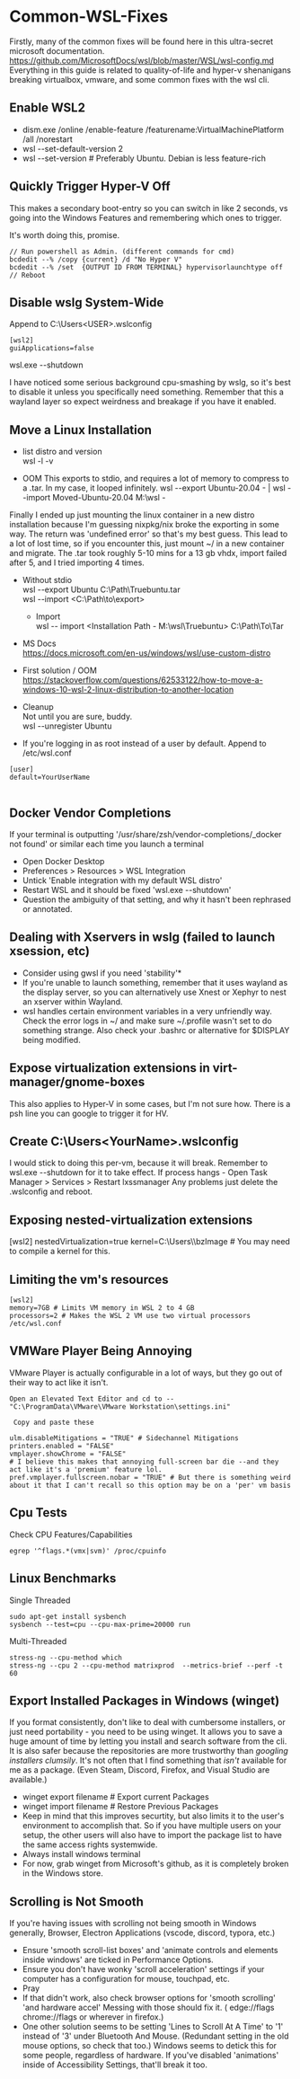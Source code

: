 # Common-WSL-Fixes

Firstly, many of the common fixes will be found here in this ultra-secret microsoft documentation. 
https://github.com/MicrosoftDocs/wsl/blob/master/WSL/wsl-config.md
Everything in this guide is related to quality-of-life and hyper-v shenanigans breaking virtualbox, vmware, and some common fixes with the wsl cli.

## Enable WSL2

+ dism.exe /online /enable-feature /featurename:VirtualMachinePlatform /all /norestart
+ wsl --set-default-version 2
+ wsl --set-version <distribution name> <versionNumber> # Preferably Ubuntu. Debian is less feature-rich

## Quickly Trigger Hyper-V Off

This makes a secondary boot-entry so you can switch in like 2 seconds, vs going into the Windows Features and remembering which ones to trigger.

It's worth doing this, promise. 

  ```
// Run powershell as Admin. (different commands for cmd)  
bcdedit --% /copy {current} /d "No Hyper V"  
bcdedit --% /set  {OUTPUT ID FROM TERMINAL} hypervisorlaunchtype off  
// Reboot  
  ```  
  
## Disable wslg System-Wide  
Append to C:\Users\<USER>\.wslconfig
  
  ```
[wsl2] 
guiApplications=false
  ```
  wsl.exe --shutdown  
  
I have noticed some serious background cpu-smashing by wslg, so it's best to disable it unless you specifically need something. Remember that this a wayland layer so expect weirdness and breakage if you have it enabled.  

## Move a Linux Installation  
  
- list distro and version  
wsl -l -v  
  
- OOM
  This exports to stdio, and requires a lot of memory to compress to a .tar. In my case, it looped infinitely.
wsl --export Ubuntu-20.04 - | wsl --import Moved-Ubuntu-20.04 M:\wsl -

Finally I ended up just mounting the linux container in a new distro installation because I'm guessing nixpkg/nix broke the exporting in some way. The return was 'undefined error' so that's my best guess. This lead to a lot of lost time, so if you encounter this, just mount ~/ in a new container and migrate. The .tar took roughly 5-10 mins for a 13 gb vhdx, import failed after 5, and I tried importing 4 times.  

- Without stdio  
wsl --export Ubuntu C:\Path\Truebuntu.tar  
wsl --import <Distro new name> <C:\Path\to\export>   

  - Import  
wsl -- import <The undefined name of your new distro> <Installation Path - M:\wsl\Truebuntu> C:\Path\To\Tar  

- MS Docs  
https://docs.microsoft.com/en-us/windows/wsl/use-custom-distro  

-  First solution / OOM  
https://stackoverflow.com/questions/62533122/how-to-move-a-windows-10-wsl-2-linux-distribution-to-another-location  

  - Cleanup  
Not until you are sure, buddy.    
wsl --unregister Ubuntu  

 - If you're logging in as root instead of a user by default.
 Append to /etc/wsl.conf  
 ``` 
 [user]  
 default=YourUserName  
  
  ```

## Docker Vendor Completions
  If your terminal is outputting '/usr/share/zsh/vendor-completions/_docker not found' or similar each time you launch a terminal
  + Open Docker Desktop
  + Preferences > Resources > WSL Integration
  + Untick 'Enable integration with my default WSL distro'
  + Restart WSL and it should be fixed 'wsl.exe --shutdown'
  + Question the ambiguity of that setting, and why it hasn't been rephrased or annotated.  
  
## Dealing with Xservers in wslg (failed to launch xsession, etc)
  + Consider using gwsl if you need 'stability'*
  + If you're unable to launch something, remember that it uses wayland as the display server, so you can alternatively use Xnest or Xephyr to nest an xserver within Wayland.
  + wsl handles certain environment variables in a very unfriendly way. Check the error logs in ~/ and make sure ~/.profile wasn't set to do something strange. Also check your .bashrc or alternative for $DISPLAY being modified.

## Expose virtualization extensions in virt-manager/gnome-boxes

This also applies to Hyper-V in some cases, but I'm not sure how. There is a psh line you can google to trigger it for HV.

## Create C:\Users\<YourName>\.wslconfig

I would stick to doing this per-vm, because it will break. Remember to wsl.exe --shutdown for it to take effect.
If process hangs - Open Task Manager > Services > Restart lxssmanager
Any problems just delete the .wslconfig and reboot. 


## Exposing nested-virtualization extensions

[wsl2]
nestedVirtualization=true
kernel=C:\\Users\\<YOU>\\bzImage # You may need to compile a kernel for this.
  
## Limiting the vm's resources

```
[wsl2]
memory=7GB # Limits VM memory in WSL 2 to 4 GB
processors=2 # Makes the WSL 2 VM use two virtual processors /etc/wsl.conf
```

  
## VMWare Player Being Annoying

VMware Player is actually configurable in a lot of ways, but they go out of their way to act like it isn't.

```
Open an Elevated Text Editor and cd to --
"C:\ProgramData\VMware\VMware Workstation\settings.ini"

 Copy and paste these

ulm.disableMitigations = "TRUE" # Sidechannel Mitigations
printers.enabled = "FALSE"
vmplayer.showChrome = "FALSE" 
# I believe this makes that annoying full-screen bar die --and they act like it's a 'premium' feature lol.
pref.vmplayer.fullscreen.nobar = "TRUE" # But there is something weird about it that I can't recall so this option may be on a 'per' vm basis
```

## Cpu Tests

Check CPU Features/Capabilities

```
egrep '^flags.*(vmx|svm)' /proc/cpuinfo
```

## Linux Benchmarks

Single Threaded

```
sudo apt-get install sysbench
sysbench --test=cpu --cpu-max-prime=20000 run
```

Multi-Threaded

```sudo apt install stress-ng
stress-ng --cpu-method which
stress-ng --cpu 2 --cpu-method matrixprod  --metrics-brief --perf -t 60
```

## Export Installed Packages in Windows (winget)
  If you format consistently, don't like to deal with cumbersome installers, or just need portability - you need to be using winget. It allows you to save a huge amount of time by letting you install and search software from the cli. It is also safer because the repositories are more trustworthy than *googling installers clumsily*. It's not often that I find something that *isn't* available for me as a package. (Even Steam, Discord, Firefox, and Visual Studio are available.) 
  + winget export filename # Export current Packages
  + winget import filename # Restore Previous Packages
  + Keep in mind that this improves securtity, but also limits it to the user's environment to accomplish that. So if you have multiple users on your setup, the other users will also have to import the package list to have the same access rights systemwide.
  + Always install windows terminal
  + For now, grab winget from Microsoft's github, as it is completely broken in the Windows store.
  
## Scrolling is Not Smooth
If you're having issues with scrolling not being smooth in Windows generally, Browser, Electron Applications (vscode, discord, typora, etc.)
  + Ensure 'smooth scroll-list boxes' and 'animate controls and elements inside windows' are ticked in Performance Options.
  + Ensure you don't have wonky 'scroll acceleration' settings if your computer has a configuration for mouse, touchpad, etc.
  + Pray
  + If that didn't work, also check browser options for 'smooth scrolling' 'and hardware accel' Messing with those should fix it.
  ( edge://flags chrome://flags or wherever in firefox.)
  + One other solution seems to be setting 'Lines to Scroll At A Time' to '1' instead of '3' under Bluetooth And Mouse. (Redundant setting in the old mouse options, so check that too.) 
Windows seems to detick this for some people, regardless of hardware. If you've disabled 'animations' inside of Accessibility Settings, that'll break it too. 
